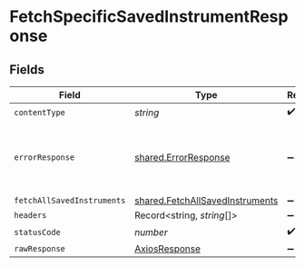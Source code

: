# FetchSpecificSavedInstrumentResponse


## Fields

| Field                                                                              | Type                                                                               | Required                                                                           | Description                                                                        |
| ---------------------------------------------------------------------------------- | ---------------------------------------------------------------------------------- | ---------------------------------------------------------------------------------- | ---------------------------------------------------------------------------------- |
| `contentType`                                                                      | *string*                                                                           | :heavy_check_mark:                                                                 | N/A                                                                                |
| `errorResponse`                                                                    | [shared.ErrorResponse](../../models/shared/errorresponse.md)                       | :heavy_minus_sign:                                                                 | Any bad or invalid request will lead to following error object                     |
| `fetchAllSavedInstruments`                                                         | [shared.FetchAllSavedInstruments](../../models/shared/fetchallsavedinstruments.md) | :heavy_minus_sign:                                                                 | OK                                                                                 |
| `headers`                                                                          | Record<string, *string*[]>                                                         | :heavy_minus_sign:                                                                 | N/A                                                                                |
| `statusCode`                                                                       | *number*                                                                           | :heavy_check_mark:                                                                 | N/A                                                                                |
| `rawResponse`                                                                      | [AxiosResponse](https://axios-http.com/docs/res_schema)                            | :heavy_minus_sign:                                                                 | N/A                                                                                |